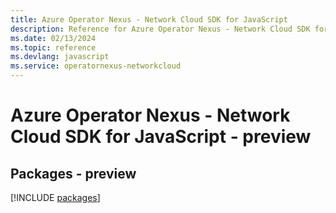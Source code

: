 ```yaml
---
title: Azure Operator Nexus - Network Cloud SDK for JavaScript
description: Reference for Azure Operator Nexus - Network Cloud SDK for JavaScript
ms.date: 02/13/2024
ms.topic: reference
ms.devlang: javascript
ms.service: operatornexus-networkcloud
---
```

# Azure Operator Nexus - Network Cloud SDK for JavaScript - preview
## Packages - preview
[!INCLUDE [packages](operator-nexus---network-cloud-index.md)]